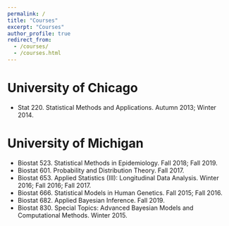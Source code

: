 ```yaml
---
permalink: /
title: "Courses"
excerpt: "Courses"
author_profile: true
redirect_from: 
  - /courses/
  - /courses.html
---
```




University of Chicago
======
- Stat 220. Statistical Methods and Applications. Autumn 2013; Winter 2014.


University of Michigan
======
- Biostat 523. Statistical Methods in Epidemiology. Fall 2018; Fall 2019.
- Biostat 601. Probability and Distribution Theory. Fall 2017.
- Biostat 653. Applied Statistics (III): Longitudinal Data Analysis. Winter 2016; Fall 2016; Fall 2017.
- Biostat 666. Statistical Models in Human Genetics. Fall 2015; Fall 2016.
- Biostat 682. Applied Bayesian Inference. Fall 2019.
- Biostat 830. Special Topics: Advanced Bayesian Models and Computational Methods. Winter 2015.




